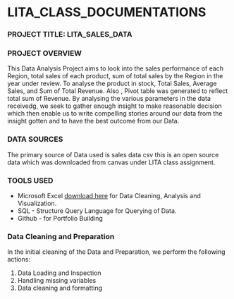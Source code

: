 # LITA_CLASS_DOCUMENTATIONS

### PROJECT TITLE: LITA_SALES_DATA

### PROJECT OVERVIEW
This Data Analysis Project aims to look into the sales performance of each Region, total sales of each product, sum of total sales by the Region in the year under review. To analyse the product in stock, Total Sales, Average Sales, and Sum of Total Revenue. Also , Pivot table was generated to reflect total sum of Revenue. By analysing the various parameters in the data receivedg, we seek to gather enough insight to make reasonable decision which then enable us to write compelling stories around our data from the insight gotten and to have the best outcome from our Data.

### DATA SOURCES
The primary source of Data used is sales data csv this is an open source data which was downloaded from canvas under LITA class assignment.

### TOOLS USED
- Microsoft Excel [download here](https://www.microsoft.com) for Data Cleaning, Analysis and Visualization.
- SQL - Structure Query Language for Querying of Data.
- Github - for Portfolio Building

### Data Cleaning and Preparation
In the initial cleaning of the Data and Preparation, we perform the following actions:
1. Data Loading and Inspection
2. Handling missing variables
3. Data cleaning and formatting
   
